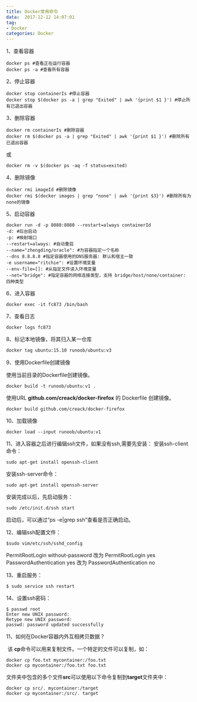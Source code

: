 ```yaml
---
title: Docker常用命令
data:  2017-12-12 14:07:01
tag:
- Docker
categories: Docker
---
```


1、查看容器

```shell
docker ps #查看正在运行容器
docker ps -a #查看所有容器
```

2、停止容器  

```shell
docker stop containerIs #停止容器
docker stop $(docker ps -a | grep "Exited" | awk '{print $1 }') #停止所有已退出容器
```

3、删除容器

```shell
docker rm containerIs #删除容器
docker rm $(docker ps -a | grep "Exited" | awk '{print $1 }') #删除所有已退出容器
```

或

```shell
docker rm -v $(docker ps -aq -f status=exited)
```

4、删除镜像

```shell
docker rmi imageId #删除镜像
docker rmi $(docker images | grep "none" | awk '{print $3}') #删除所有为none的镜像
```

5、启动容器

```shell
docker run -d -p 8080:8080 --restart=always containerId
-d: #后台启动
-p: #映射端口
--restart=always: #自动重启
--name="zhengding/oracle": #为容器指定一个名称
--dns 8.8.8.8 #指定容器使用的DNS服务器: 默认和宿主一致
-e username="ritchie": #设置环境变量
--env-file=[]: #从指定文件读入环境变量
--net="bridge": #指定容器的网络连接类型，支持 bridge/host/none/container: 四种类型
```

6、进入容器

```shell
docker exec -it fc873 /bin/bash
```

7、查看日志

```shell
docker logs fc873 
```

8、标记本地镜像，将其归入某一仓库

```Bash
docker tag ubuntu:15.10 runoob/ubuntu:v3
```

9、使用Dockerfile创建镜像

使用当前目录的Dockerfile创建镜像。

```
docker build -t runoob/ubuntu:v1 . 
```

使用URL **github.com/creack/docker-firefox** 的 Dockerfile 创建镜像。

```
docker build github.com/creack/docker-firefox
```

10、加载镜像

```
docker load --input runoob/ubuntu:v1
```

11、进入容器之后进行编辑ssh文件，如果没有ssh,需要先安装：
安装ssh-client命令：

```shell
sudo apt-get install openssh-client  
```

安装ssh-server命令：

```Shell
sudo apt-get install openssh-server
```

安装完成以后，先启动服务：

```shell
sudo /etc/init.d/ssh start  
```

启动后，可以通过“ps -e|grep ssh”查看是否正确启动。

12、编辑ssh配置文件：

```shell
$sudo vim/etc/ssh/sshd_config
```

PermitRootLogin without-password 改为 PermitRootLogin yes`
`PasswordAuthentication yes 改为 PasswordAuthentication no

13、重启服务：

```shell
$ sudo service ssh restart
```

14、设置ssh密码：

```shell
$ passwd root
Enter new UNIX password:   
Retype new UNIX password:   
passwd: password updated successfully
```

11、如何在Docker容器内外互相拷贝数据？

​	该 **cp**命令可以用来复制文件。一个特定的文件可以复制，如：

```
docker cp foo.txt mycontainer:/foo.txt
docker cp mycontainer:/foo.txt foo.txt
```

文件夹中包含的多个文件**src**可以使用以下命令复制到**target**文件夹中：

```
docker cp src/. mycontainer:/target
docker cp mycontainer:/src/. target
```

 